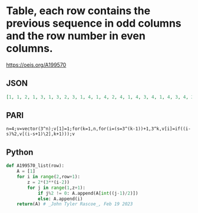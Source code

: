 # Table, each row contains the previous sequence in odd columns and the row number in even columns\.
https://oeis.org/A199570
## JSON
```JSON
[1, 1, 2, 1, 3, 1, 3, 2, 3, 1, 4, 1, 4, 2, 4, 1, 4, 3, 4, 1, 4, 3, 4, 2, 4, 3, 4, 1, 5, 1, 5, 2, 5, 1, 5, 3, 5, 1, 5, 3, 5, 2, 5, 3, 5, 1, 5, 4, 5, 1, 5, 4, 5, 2, 5, 4, 5, 1, 5, 4, 5, 3, 5, 4, 5, 1, 5, 4, 5, 3, 5, 4, 5, 2, 5, 4, 5, 3, 5, 4, 5]
```
## PARI
```PARI
n=4;v=vector(3^n);v[1]=1;for(k=1,n,for(i=(s=3^(k-1))+1,3^k,v[i]=if((i-s)%2,v[(i-s+1)\2],k+1)));v
```
## Python
```Python
def A199570_list(row):
    A = [1]
    for i in range(2,row+1):
        z = 2*(3**(i-2))
        for j in range(1,z+1):
            if j%2 != 0: A.append(A[int((j-1)/2)])
            else: A.append(i)
    return(A) # _John Tyler Rascoe_, Feb 19 2023
```
